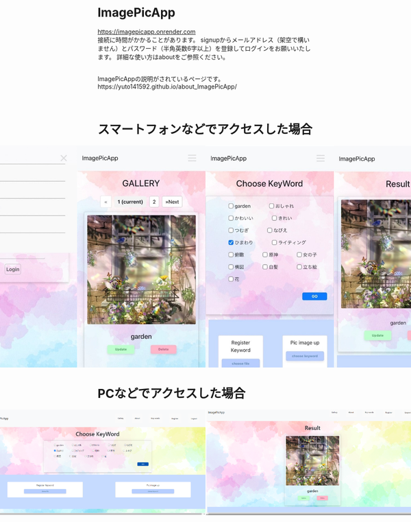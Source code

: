 # ImagePicApp

https://imagepicapp.onrender.com
<br>
接続に時間がかかることがあります。
signupからメールアドレス（架空で構いません）とパスワード（半角英数6字以上）を登録してログインをお願いいたします。
詳細な使い方はaboutをご参照ください。
<p></p>
<br>
<!-- VSCodeで実行する場合はお手数ですが、[<>Code ▼ → Download ZIP] よりZIPファイルをダウンロードしていただき、VSCodeで File>Open Folder... からImagePicApp-mainを開いてImagePicApp.pyファイルの実行をお願いいたします。'http://localhost:5000/' のリンクに飛ぶとImagePicAppをご利用いただけます。
<p></p>
<br> -->
ImagePicAppの説明がされているページです。
<br>
https://yuto141592.github.io/about_ImagePicApp/
<p></p>
<br>
<!-- kabegamiディレクトリ内の画像は自身の創作物になりますので著作権上の問題はございません。
<p></p>
<br> -->

# スマートフォンなどでアクセスした場合
<div style="display: flex; justify-content:center;">
    <img src="UI/画像1.jpg" width="300">
    <img src="UI/画像2.jpg" width="300">
    <img src="UI/画像5.jpg" width="300">
    <img src="UI/画像6.jpg" width="300">
    <img src="UI/画像7.jpg" width="300">
    <img src="UI/画像8.jpg" width="300">
</div>

# PCなどでアクセスした場合
<div style="display: flex; justify-content:center;">
    <img src="UI/画像9.png" width="600">
    <img src="UI/画像10.png" width="600">
    <img src="UI/画像11.png" width="600">
    <img src="UI/画像12.png" width="600">
    <img src="UI/画像13.png" width="600">
    <img src="UI/画像14.png" width="600">
</div>
